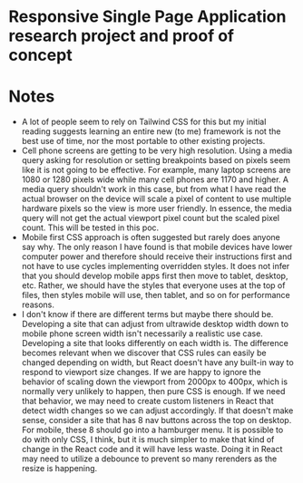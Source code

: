 # Responsive Single Page Application research project and proof of concept

# Notes
- A lot of people seem to rely on Tailwind CSS for this but my initial reading suggests learning an entire new (to me) framework is not the best use of time, nor the most portable to other existing projects.
- Cell phone screens are getting to be very high resolution. Using a media query asking for resolution or setting breakpoints based on pixels seem like it is not going to be effective. For example, many laptop screens are 1080 or 1280 pixels wide while many cell phones are 1170 and higher. A media query shouldn't work in this case, but from what I have read the actual browser on the device will scale a pixel of content to use multiple hardware pixels so the view is more user friendly. In essence, the media query will not get the actual viewport pixel count but the scaled pixel count. This will be tested in this poc.
- Mobile first CSS approach is often suggested but rarely does anyone say why. The only reason I have found is that mobile devices have lower computer power and therefore should receive their instructions first and not have to use cycles implementing overridden styles. It does not infer that you should develop mobile apps first then move to tablet, desktop, etc. Rather, we should have the styles that everyone uses at the top of files, then styles mobile will use, then tablet, and so on for performance reasons.
- I don't know if there are different terms but maybe there should be. Developing a site that can adjust from ultrawide desktop width down to mobile phone screen width isn't necessarily a realistic use case. Developing a site that looks differently on each width is. The difference becomes relevant when we discover that CSS rules can easily be changed depending on width, but React doesn't have any built-in way to respond to viewport size changes. If we are happy to ignore the behavior of scaling down the viewport from 2000px to 400px, which is normally very unlikely to happen, then pure CSS is enough. If we need that behavior, we may need to create custom listeners in React that detect width changes so we can adjust accordingly. If that doesn't make sense, consider a site that has 8 nav buttons across the top on desktop. For mobile, these 8 should go into a hamburger menu. It is possible to do with only CSS, I think, but it is much simpler to make that kind of change in the React code and it will have less waste. Doing it in React may need to utilize a debounce to prevent so many rerenders as the resize is happening.
